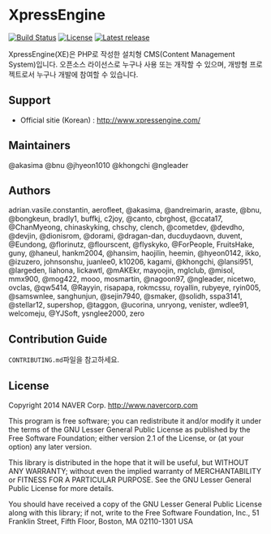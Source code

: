XpressEngine
============

[![Build Status](https://travis-ci.org/xpressengine/xe-core.svg?branch=master)](https://travis-ci.org/xpressengine/xe-core)
[![License](http://img.shields.io/badge/license-GNU%20LGPL-brightgreen.svg)](http://www.gnu.org/licenses/gpl.html)
[![Latest release](http://img.shields.io/github/release/xpressengine/xe-core.svg)](https://github.com/xpressengine/xe-core/releases)

XpressEngine(XE)은 PHP로 작성한 설치형 CMS(Content Management System)입니다.
오픈소스 라이선스로 누구나 사용 또는 개작할 수 있으며, 개방형 프로젝트로서 누구나 개발에 참여할 수 있습니다.

## Support
* Official sitie (Korean) : http://www.xpressengine.com/

## Maintainers
@akasima @bnu @jhyeon1010 @khongchi @ngleader

## Authors
adrian.vasile.constantin, aerofleet, @akasima, @andreimarin, araste, @bnu, @bongkeun, bradly1, buffkj, c2joy, @canto, cbrghost, @ccata17, @ChanMyeong, chinaskyking, chschy, clench, @cometdev, @devdho, @devjin, @dionisrom, @dorami, @dragan-dan, ducduydaovn, duvent, @Eundong, @florinutz, @flourscent, @flyskyko, @ForPeople, FruitsHake, guny, @haneul, hankm2004, @hansim, haojilin, heemin, @hyeon0142, ikko, @izuzero, johnsonshu, juanlee0, k10206, kagami, @khongchi, @lansi951, @largeden, liahona, lickawtl, @mAKEkr, mayoojin, mglclub, @misol, mmx900, @mog422, mooo, mosmartin, @nagoon97, @ngleader, nicetwo, ovclas, @qw5414, @Rayyin, risapapa, rokmcssu, royallin, rubyeye, ryin005, @samswnlee, sanghunjun, @sejin7940, @smaker, @solidh, sspa3141, @stellar12, supershop, @taggon, @ucorina, unryong, venister, wdlee91, welcomeju, @YJSoft, ysnglee2000, zero

## Contribution Guide
`CONTRIBUTING.md`파일을 참고하세요.

## License
Copyright 2014 NAVER Corp. <http://www.navercorp.com>

This program is free software; you can redistribute it and/or
modify it under the terms of the GNU Lesser General Public
License as published by the Free Software Foundation; either
version 2.1 of the License, or (at your option) any later version.

This library is distributed in the hope that it will be useful,
but WITHOUT ANY WARRANTY; without even the implied warranty of
MERCHANTABILITY or FITNESS FOR A PARTICULAR PURPOSE.  See the GNU
Lesser General Public License for more details.

You should have received a copy of the GNU Lesser General Public
License along with this library; if not, write to the Free Software
Foundation, Inc., 51 Franklin Street, Fifth Floor, Boston, MA  02110-1301  USA
